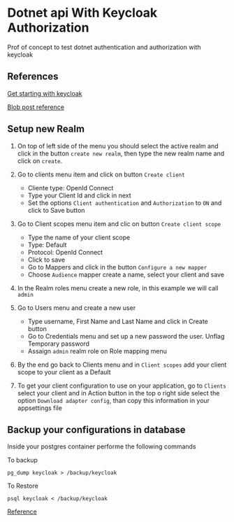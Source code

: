 # Dotnet api With Keycloak Authorization

Prof of concept to test dotnet authentication and authorization with keycloak

## References

[Get starting with keycloak](https://www.keycloak.org/docs/latest/authorization_services/index.html#_getting_started_hello_world_create_realm)

[Blob post reference](https://nikiforovall.github.io/aspnetcore/dotnet/2022/08/24/dotnet-keycloak-auth.html)

## Setup new Realm

1. On top of left side of the menu you should select the active realm and click in the button `create new realm`, then type the new realm name and click on `create`.

2. Go to clients menu item and click on button `Create client`
    - Cliente type: OpenId Connect
    - Type your Client Id and click in next
    - Set the options `Client authentication` and `Authorization` to `ON` and click to Save button

3. Go to Client scopes menu item and clic on button `Create client scope`
    - Type the name of your client scope
    - Type: Default
    - Protocol: OpenId Connect
    - Click to save
    - Go to Mappers and click in the button `Configure a new mapper`
    - Choose `Audience` mapper create a name, select your client and save

4. In the Realm roles menu create a new role, in this example we will call `admin`

5. Go to Users menu and create a new user
    - Type username, First Name and Last Name and click in Create button
    - Go to Credentials menu and set up a new password the user. Unflag Temporary password
    - Assaign `admin` realm role on Role mapping menu

6. By the end go back to Clients menu and in `Client scopes` add your client scope to your client as a Default

7. To get your client configuration to use on your application, go to `Clients` select your client and in Action button in the top o right side select the option `Download adapter config`, than copy this information in your appsettings file

## Backup your configurations in database

Inside your postgres container performe the following commands

To backup

``
pg_dump keycloak > /backup/keycloak
``

To Restore

``
psql keycloak < /backup/keycloak
``

[Reference](https://www.postgresql.org/docs/current/backup-dump.html)
